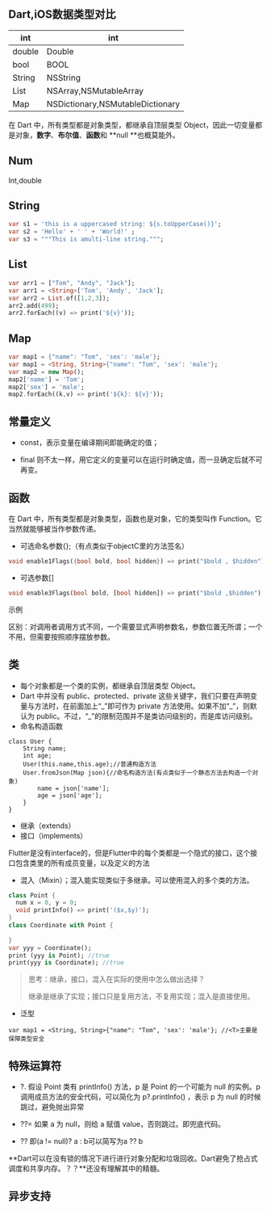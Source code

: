 ## Dart,iOS数据类型对比

| int    | int                              |
| ------ | -------------------------------- |
| double | Double                           |
| bool   | BOOL                             |
| String | NSString                         |
| List   | NSArray,NSMutableArray           |
| Map    | NSDictionary,NSMutableDictionary |

在 Dart 中，所有类型都是对象类型，都继承自顶层类型 Object，因此一切变量都是对象，**数字**、**布尔值**、**函数**和 **null **也概莫能外。

## Num

Int,double

## String

```dart
var s1 = 'this is a uppercased string: ${s.toUpperCase()}';
var s2 = 'Hello' + ' ' + 'World!' ;
var s3 = """This is amulti-line string.""";
```

## List

```dart
var arr1 = ["Tom", "Andy", "Jack"];
var arr1 = <String>['Tom', 'Andy', 'Jack'];
var arr2 = List.of([1,2,3]);
arr2.add(499);
arr2.forEach((v) => print('${v}'));
```

## Map

```dart
var map1 = {"name": "Tom", 'sex': 'male'}; 
var map1 = <String, String>{"name": "Tom", 'sex': 'male'}; 
var map2 = new Map();
map2['name'] = 'Tom';
map2['sex'] = 'male';
map2.forEach((k,v) => print('${k}: ${v}'));
```

## 常量定义

- const，表示变量在编译期间即能确定的值；

- final 则不太一样，用它定义的变量可以在运行时确定值，而一旦确定后就不可再变。

## 函数

在 Dart 中，所有类型都是对象类型，函数也是对象，它的类型叫作 Function。它当然就能够被当作参数传递。

- 可选命名参数{};（有点类似于objectC里的方法签名）

```dart
void enable1Flags({bool bold, bool hidden}) => print("$bold , $hidden");
```

- 可选参数[]

```dart
void enable3Flags(bool bold, [bool hidden]) => print("$bold ,$hidden");
```

示例

区别：对调用者调用方式不同，一个需要显式声明参数名，参数位置无所谓；一个不用，但需要按照顺序摆放参数。

## 类

- 每个对象都是一个类的实例，都继承自顶层类型 Object。
- Dart 中并没有 public、protected、private 这些关键字，我们只要在声明变量与方法时，在前面加上“\_”即可作为 private 方法使用。如果不加“\_”，则默认为 public。不过，“_”的限制范围并不是类访问级别的，而是库访问级别。
- 命名构造函数

```
class User {
	String name;
	int age;
	User(this.name,this.age);//普通构造方法
	User.fromJson(Map json){//命名构造方法(有点类似于一个静态方法去构造一个对象)
		name = json['name'];
		age = json['age'];
	}
}
```

- 继承（extends）
- 接口（implements）

Flutter是没有interface的，但是Flutter中的每个类都是一个隐式的接口，这个接口包含类里的所有成员变量，以及定义的方法

- 混入（Mixin）；混入能实现类似于多继承。可以使用混入的多个类的方法。

```dart
class Point { 
  num x = 0, y = 0; 
  void printInfo() => print('($x,$y)');
}
class Coordinate with Point {
  
}
var yyy = Coordinate();
print (yyy is Point); //true
print(yyy is Coordinate); //true
```

> 思考：继承，接口，混入在实际的使用中怎么做出选择？
>
> 继承是继承了实现；接口只是复用方法，不复用实现；混入是直接使用。

- 泛型

```
var map1 = <String, String>{"name": "Tom", 'sex': 'male'}; //<T>主要是保障类型安全
```



## 特殊运算符

- ?. 假设 Point 类有 printInfo() 方法，p 是 Point 的一个可能为 null 的实例。p 调用成员方法的安全代码，可以简化为 p?.printInfo() ，表示 p 为 null 的时候跳过，避免抛出异常

- ??= 如果 a 为 null，则给 a 赋值 value，否则跳过。即兜底代码。
- ?? 即(a != null)? a : b可以简写为a ?? b



**Dart可以在没有锁的情况下进行进行对象分配和垃圾回收。Dart避免了抢占式调度和共享内存。？？**还没有理解其中的精髓。

## 异步支持

